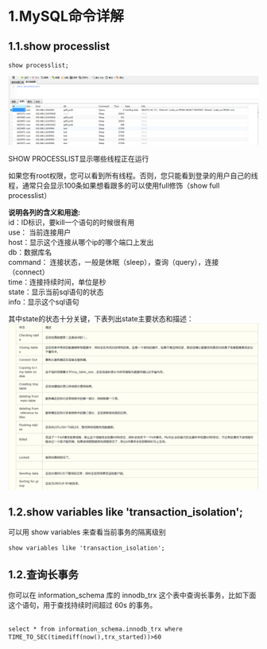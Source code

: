 # 1.MySQL命令详解

## 1.1.show processlist

```
show processlist;
```

![](/static/image/微信截图_20200717173429.png)

SHOW PROCESSLIST显示哪些线程正在运行

如果您有root权限，您可以看到所有线程。否则，您只能看到登录的用户自己的线程，通常只会显示100条如果想看跟多的可以使用full修饰（show full processlist）

**说明各列的含义和用途:**  
id：ID标识，要kill一个语句的时候很有用  
use：  当前连接用户  
host：显示这个连接从哪个ip的哪个端口上发出  
db：数据库名  
command： 连接状态，一般是休眠（sleep），查询（query），连接（connect）  
time：连接持续时间，单位是秒  
state：显示当前sql语句的状态  
info：显示这个sql语句

其中state的状态十分关键，下表列出state主要状态和描述：  
![](/static/image/微信截图_20200717173950.png)

## 1.2.show variables like 'transaction\_isolation';

可以用 show variables 来查看当前事务的隔离级别

```
show variables like 'transaction_isolation';
```
## 1.2.查询长事务
你可以在 information_schema 库的 innodb_trx 这个表中查询长事务，比如下面这个语句，用于查找持续时间超过 60s 的事务。

```

select * from information_schema.innodb_trx where TIME_TO_SEC(timediff(now(),trx_started))>60
```




